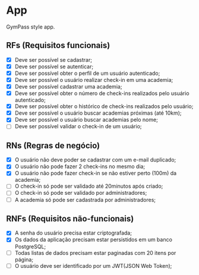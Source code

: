 # App

GymPass style app.

## RFs (Requisitos funcionais)

- [x] Deve ser possível se cadastrar;
- [x] Deve ser possível se autenticar;
- [x] Deve ser possível obter o perfil de um usuário autenticado;
- [x] Deve ser possível o usuário realizar check-in em uma academia;
- [x] Deve ser possível cadastrar uma academia;
- [x] Deve ser possível obter o número de check-ins realizados pelo usuário autenticado;
- [x] Deve ser possível obter o histórico de check-ins realizados pelo usuário;
- [x] Deve ser possível o usuário buscar academias próximas (até 10km);
- [x] Deve ser possível o usuário buscar academias pelo nome;
- [ ] Deve ser possível validar o check-in de um usuário;

## RNs (Regras de negócio)

- [x] O usuário não deve poder se cadastrar com um e-mail duplicado;
- [x] O usuário não pode fazer 2 check-ins no mesmo dia;
- [x] O usuário não pode fazer check-in se não estiver perto (100m) da academia;
- [ ] O check-in só pode ser validado até 20minutos após criado;
- [ ] O check-in só pode ser validado por administradores;
- [ ] A academia só pode ser cadastrada por administradores;

## RNFs (Requisitos não-funcionais)

- [x] A senha do usuário precisa estar criptografada;
- [x] Os dados da aplicação precisam estar persistidos em um banco PostgreSQL;
- [ ] Todas listas de dados precisam estar paginadas com 20 itens por página;
- [ ] O usuário deve ser identificado por um JWT(JSON Web Token);
